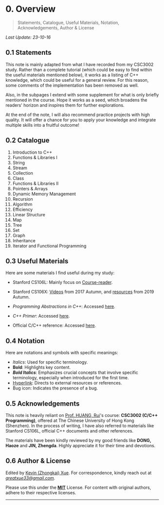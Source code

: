 # 0. Overview

> Statements, Catalogue, Useful Materials, Notation, Acknowledgements, Author & License

*Last Update: 23-10-16*

## 0.1 Statements

This note is mainly adapted from what I have recorded from my CSC3002 study. Rather than a complete tutorial (which could be easy to find within the useful materials mentioned below), it works as a listing of C++ knowledge, which could be useful for a general review. For this reason, some comments of the implementation has been removed as well.

Also, in the subpages I extend with some supplement for what is only briefly mentioned in the course. Hope it works as a seed, which broadens the readers' horizon and inspires them for further explorations. 

At the end of the note, I will also recommend practice projects with high quality. It will offer a chance for you to apply your knowledge and integrate multiple skills into a fruitful outcome!

## 0.2 Catalogue 

1. Introduction to C++
2. Functions & Libraries I
3. String
4. Stream
5. Collection
6. Class
7. Functions & Libraries II
8. Pointers & Arrays
9. Dynamic Memory Management
10. Recursion
11. Algorithm
12. Efficiency
13. Linear Structure
14. Map
15. Tree
16. Set
17. Graph
18. Inheritance
19. Iterator and Functional Programming

## 0.3 Useful Materials

Here are some materials I find useful during my study:

* Stanford CS106L: Mainly focus on [Course-reader](https://web.stanford.edu/class/cs106l/full_course_reader.pdf).

* Stanford CS106X:  [Videos](https://www.youtube.com/watch?v=pOyyGQU_ErA&list=PLoCMsyE1cvdVmbGH6Jp-9twXPbi5J_IBT&index=1) from 2017 Autumn, and [resources](https://web.stanford.edu/class/cs106x/index.html) from 2019 Autumn.

* *Programming Abstractions in C++*: Accessed [here](https://web.stanford.edu/class/cs106x/res/reader/CS106BX-Reader.pdf).

* *C++ Primer*: Accessed [here](https://zhjwpku.com/assets/pdf/books/C++.Primer.5th.Edition_2013.pdf).

* Official C/C++ reference: Accessed [here](https://en.cppreference.com/w/).

## 0.4 Notation

Here are notations and symbols with specific meanings:

+ *Italics*: Used for specific terminology.
+ **Bold**: Highlights key content.
+ ***Bold Italics***: Emphasizes crucial concepts that involve specific terminology, especially when introduced for the first time.
+ [Hyperlink](https://cplusplus.com/): Directs to external resources or references.
+ Bug icon: Indicates the presence of a bug.

## 0.5 Acknowledgements

This note is heavily reliant on [Prof. HUANG, Rui](https://sse.cuhk.edu.cn/en/faculty/huangrui)'s course: **CSC3002 (C/C++ Programming)**, offered at The Chinese University of Hong Kong (Shenzhen). In the process of writing, I have also referred to materials like Stanford CS106L, official C++ documents and other references.

The materials have been kindly reviewed by my good friends like **DONG, Haoze** and **JIN, Zhengda**. Highly appreciate it for their time and devotions.

## 0.6 Author & License

Edited by [Kevin (Zhongkai) Xue](https://greatxue.cn/). For correspondence, kindly reach out at [*greatxue33@gmail.com*](mailto:greatxue33@gmail.com).

Please use this under the [**MIT**](https://opensource.org/license/mit/) License. For content with original authors, adhere to their respective licenses.

---

